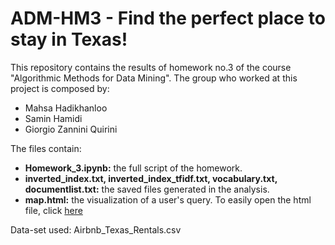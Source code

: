 # ADM-HM3 - Find the perfect place to stay in Texas! 
This repository contains the results of homework no.3 of the course "Algorithmic Methods for Data Mining". The group who worked at this project is composed by:
 
 - Mahsa Hadikhanloo
 - Samin Hamidi
 - Giorgio Zannini Quirini
 
 The files contain:

- __Homework_3.ipynb:__ the full script of the homework.
- __inverted_index.txt, inverted_index_tfidf.txt, vocabulary.txt, documentlist.txt:__ the saved files generated in the analysis.
- __map.html:__ the visualization of a user's query.  To easily open the html file, click [here](https://giorgiozannini.github.io/map.html)

Data-set used: Airbnb_Texas_Rentals.csv
